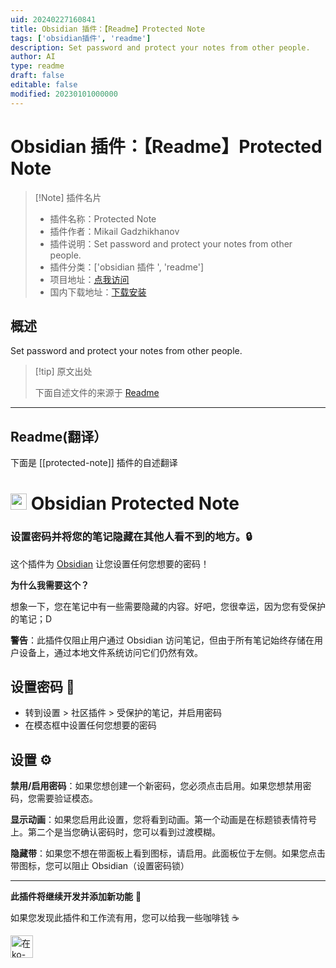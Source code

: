 ```yaml
---
uid: 20240227160841
title: Obsidian 插件：【Readme】Protected Note
tags: ['obsidian插件', 'readme']
description: Set password and protect your notes from other people.
author: AI
type: readme
draft: false
editable: false
modified: 20230101000000
---
```


# Obsidian 插件：【Readme】Protected Note

> [!Note] 插件名片
> - 插件名称：Protected Note
> - 插件作者：Mikail Gadzhikhanov
> - 插件说明：Set password and protect your notes from other people.
> - 插件分类：['obsidian 插件 ', 'readme']
> - 项目地址：[点我访问](https://github.com/mmiksaa/obsidian-protected-note)
> - 国内下载地址：[下载安装](https://pkmer.cn/products/plugin/pluginMarket/?protected-note)

## 概述

Set password and protect your notes from other people.

> [!tip] 原文出处
>
>下面自述文件的来源于 [Readme](https://ghproxy.net/https://raw.githubusercontent.com/mmiksaa/obsidian-protected-note/master/README.md)

---

## Readme(翻译）

下面是 [[protected-note]] 插件的自述翻译

# <img height="26" style="height: 26px; max-width: 100%;" src="https://upload.wikimedia.org/wikipedia/commons/thumb/1/10/2023_Obsidian_logo.svg/1200px-2023_Obsidian_logo.svg.png" > Obsidian Protected Note

### 设置密码并将您的笔记隐藏在其他人看不到的地方。🔒

这个插件为 [Obsidian](https://obsidian.md/) 让您设置任何您想要的密码！

**为什么我需要这个？**

想象一下，您在笔记中有一些需要隐藏的内容。好吧，您很幸运，因为您有受保护的笔记；D

**警告**：此插件仅阻止用户通过 Obsidian 访问笔记，但由于所有笔记始终存储在用户设备上，通过本地文件系统访问它们仍然有效。

## 设置密码 🔑

- 转到设置 > 社区插件 > 受保护的笔记，并启用密码
- 在模态框中设置任何您想要的密码

## 设置 ⚙

**禁用/启用密码**：如果您想创建一个新密码，您必须点击启用。如果您想禁用密码，您需要验证模态。

**显示动画**：如果您启用此设置，您将看到动画。第一个动画是在标题锁表情符号上。第二个是当您确认密码时，您可以看到过渡模糊。

**隐藏带**：如果您不想在带面板上看到图标，请启用。此面板位于左侧。如果您点击带图标，您可以阻止 Obsidian（设置密码锁）

---

**此插件将继续开发并添加新功能** 🧬

如果您发现此插件和工作流有用，您可以给我一些咖啡钱 ☕

[<img height="36" style="height: 36px; max-width: 100%;" src="https://cdn.buymeacoffee.com/buttons/v2/default-red.png"  alt="在 ko-fi.com 为我买杯咖啡">](https://buymeacoffee.com/gadgihanovm)
